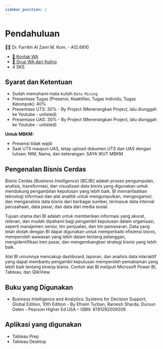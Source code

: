 ```yaml
---
sidebar_position: 1
---
```


# Pendahuluan

👨‍🏫 Dr. Farrikh Al Zami M. Kom. - A12.6810

- [👤 Kontak WA](https://wa.me/6285641447936)
- [👥 Grup WA dari Kulino](https://chat.whatsapp.com/HZ6RSvV3yvs2KLCY1d9O8Q)
- 4 SKS

## Syarat dan Ketentuan

- Sudah memahami mata kuliah `Data Mining`
- Presentase Tugas (Presensi, Keaktifan, Tugas Individu, Tugas Kelompok): 40%
- Presentase UTS: 30% - By Project (Menerangkan Project, lalu diunggah ke Youtube - unlisted)
- Presentase UAS: 30% - By Project (Menerangkan Project, lalu diunggah ke Youtube - unlisted)

**Untuk MBKM:**

- Presensi tidak wajib
- Saat UTS maupun UAS, tetap upload dokumen UTS dan UAS dengan tulisan: NIM, Nama, dan keterangan: SAYA IKUT MBKM

## Pengenalan Bisnis Cerdas

Bisnis Cerdas (_Business Intelligence_) [BC/BI] adalah proses pengumpulan, analisis, transformasi, dan visualisasi data bisnis yang digunakan untuk mendukung pengambilan keputusan yang lebih baik. BI memanfaatkan teknologi informasi dan alat analitik untuk mengumpulkan, mengorganisir, dan menganalisis data bisnis dari berbagai sumber, termasuk data internal perusahaan, data pasar, dan data dari media sosial.

Tujuan utama dari BI adalah untuk memberikan informasi yang akurat, relevan, dan mudah dipahami bagi pengambil keputusan dalam organisasi, seperti manajemen senior, tim penjualan, dan tim pemasaran. Data yang telah diolah dengan BI dapat digunakan untuk memperbaiki efisiensi bisnis, memperoleh wawasan yang lebih dalam tentang pelanggan, mengidentifikasi tren pasar, dan mengembangkan strategi bisnis yang lebih baik.

Alat BI umumnya mencakup dashboard, laporan, dan analisis data interaktif yang dapat membantu pengambil keputusan memperoleh pemahaman yang lebih baik tentang kinerja bisnis. Contoh alat BI meliputi Microsoft Power BI, Tableau, dan QlikView.

## Buku yang Digunakan

- Business Intelligence and Analytics: Systems for Decision Support, Global Edition, 10th Edition - By Efraim Turban, Ramesh Sharda, Dursun Delen - Pearson Higher Ed USA – ISBN: 9781292009209

## Aplikasi yang digunakan

- Tableau Prep
- Tableau Desktop
